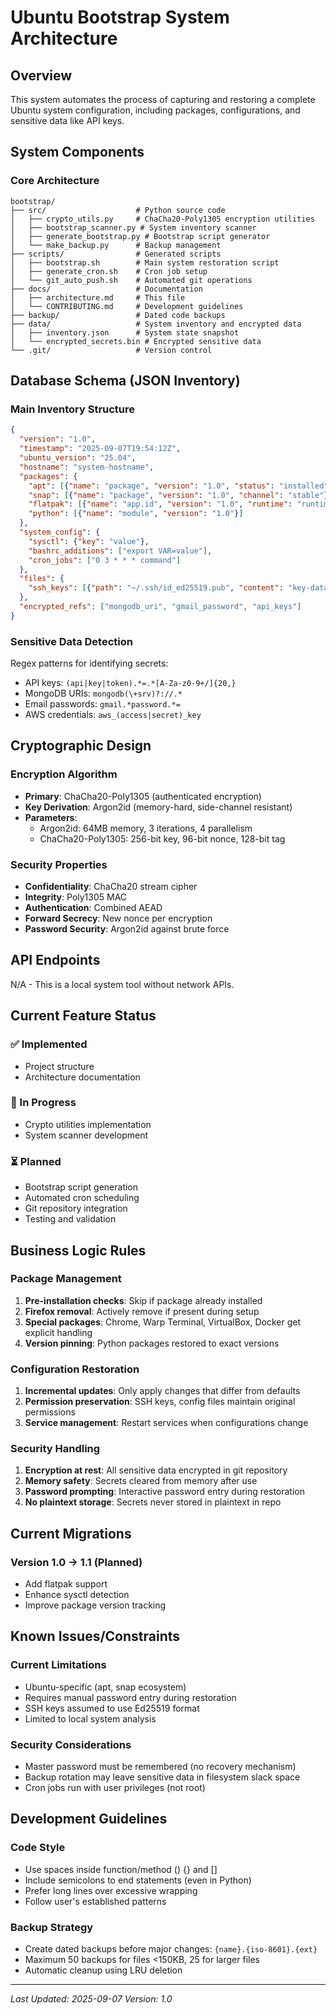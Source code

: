 # Ubuntu Bootstrap System Architecture

## Overview
This system automates the process of capturing and restoring a complete Ubuntu system configuration, including packages, configurations, and sensitive data like API keys.

## System Components

### Core Architecture
```
bootstrap/
├── src/                    # Python source code
│   ├── crypto_utils.py     # ChaCha20-Poly1305 encryption utilities
│   ├── bootstrap_scanner.py # System inventory scanner
│   ├── generate_bootstrap.py # Bootstrap script generator
│   └── make_backup.py      # Backup management
├── scripts/                # Generated scripts
│   ├── bootstrap.sh        # Main system restoration script
│   ├── generate_cron.sh    # Cron job setup
│   └── git_auto_push.sh    # Automated git operations
├── docs/                   # Documentation
│   ├── architecture.md     # This file
│   └── CONTRIBUTING.md     # Development guidelines
├── backup/                 # Dated code backups
├── data/                   # System inventory and encrypted data
│   ├── inventory.json      # System state snapshot
│   └── encrypted_secrets.bin # Encrypted sensitive data
└── .git/                   # Version control
```

## Database Schema (JSON Inventory)

### Main Inventory Structure
```json
{
  "version": "1.0",
  "timestamp": "2025-09-07T19:54:12Z",
  "ubuntu_version": "25.04",
  "hostname": "system-hostname",
  "packages": {
    "apt": [{"name": "package", "version": "1.0", "status": "installed"}],
    "snap": [{"name": "package", "version": "1.0", "channel": "stable"}],
    "flatpak": [{"name": "app.id", "version": "1.0", "runtime": "runtime"}],
    "python": [{"name": "module", "version": "1.0"}]
  },
  "system_config": {
    "sysctl": {"key": "value"},
    "bashrc_additions": ["export VAR=value"],
    "cron_jobs": ["0 3 * * * command"]
  },
  "files": {
    "ssh_keys": [{"path": "~/.ssh/id_ed25519.pub", "content": "key-data"}]
  },
  "encrypted_refs": ["mongodb_uri", "gmail_password", "api_keys"]
}
```

### Sensitive Data Detection
Regex patterns for identifying secrets:
- API keys: `(api|key|token).*=.*[A-Za-z0-9+/]{20,}`
- MongoDB URIs: `mongodb(\+srv)?://.*`
- Email passwords: `gmail.*password.*=`
- AWS credentials: `aws_(access|secret)_key`

## Cryptographic Design

### Encryption Algorithm
- **Primary**: ChaCha20-Poly1305 (authenticated encryption)
- **Key Derivation**: Argon2id (memory-hard, side-channel resistant)
- **Parameters**: 
  - Argon2id: 64MB memory, 3 iterations, 4 parallelism
  - ChaCha20-Poly1305: 256-bit key, 96-bit nonce, 128-bit tag

### Security Properties
- **Confidentiality**: ChaCha20 stream cipher
- **Integrity**: Poly1305 MAC
- **Authentication**: Combined AEAD
- **Forward Secrecy**: New nonce per encryption
- **Password Security**: Argon2id against brute force

## API Endpoints
N/A - This is a local system tool without network APIs.

## Current Feature Status

### ✅ Implemented
- Project structure
- Architecture documentation

### 🚧 In Progress
- Crypto utilities implementation
- System scanner development

### ⏳ Planned
- Bootstrap script generation
- Automated cron scheduling
- Git repository integration
- Testing and validation

## Business Logic Rules

### Package Management
1. **Pre-installation checks**: Skip if package already installed
2. **Firefox removal**: Actively remove if present during setup
3. **Special packages**: Chrome, Warp Terminal, VirtualBox, Docker get explicit handling
4. **Version pinning**: Python packages restored to exact versions

### Configuration Restoration
1. **Incremental updates**: Only apply changes that differ from defaults
2. **Permission preservation**: SSH keys, config files maintain original permissions
3. **Service management**: Restart services when configurations change

### Security Handling
1. **Encryption at rest**: All sensitive data encrypted in git repository
2. **Memory safety**: Secrets cleared from memory after use
3. **Password prompting**: Interactive password entry during restoration
4. **No plaintext storage**: Secrets never stored in plaintext in repo

## Current Migrations

### Version 1.0 → 1.1 (Planned)
- Add flatpak support
- Enhance sysctl detection
- Improve package version tracking

## Known Issues/Constraints

### Current Limitations
- Ubuntu-specific (apt, snap ecosystem)
- Requires manual password entry during restoration
- SSH keys assumed to use Ed25519 format
- Limited to local system analysis

### Security Considerations
- Master password must be remembered (no recovery mechanism)
- Backup rotation may leave sensitive data in filesystem slack space
- Cron jobs run with user privileges (not root)

## Development Guidelines

### Code Style
- Use spaces inside function/method () {} and []
- Include semicolons to end statements (even in Python)
- Prefer long lines over excessive wrapping
- Follow user's established patterns

### Backup Strategy
- Create dated backups before major changes: `{name}.{iso-8601}.{ext}`
- Maximum 50 backups for files <150KB, 25 for larger files
- Automatic cleanup using LRU deletion

---

*Last Updated: 2025-09-07*
*Version: 1.0*
